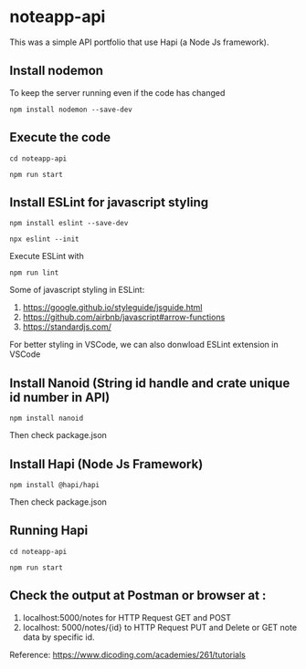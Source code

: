# noteapp-api

This was a simple API portfolio that use Hapi (a Node Js framework).

## Install nodemon 
To keep the server running even if the code has changed

`npm install nodemon --save-dev`

## Execute the code

`cd noteapp-api`

`npm run start`

## Install ESLint for javascript styling

`npm install eslint --save-dev`

`npx eslint --init`

Execute ESLint with

`npm run lint`

Some of javascript styling in ESLint:
1. https://google.github.io/styleguide/jsguide.html
2. https://github.com/airbnb/javascript#arrow-functions
3. https://standardjs.com/

For better styling in VSCode, we can also donwload ESLint extension in VSCode

## Install Nanoid (String id handle and crate unique id number in API)

`npm install nanoid`

Then check package.json

## Install Hapi (Node Js Framework)

`npm install @hapi/hapi`

Then check package.json

## Running Hapi

`cd noteapp-api`

`npm run start`

## Check the output at Postman or browser at :
1. localhost:5000/notes for HTTP Request GET and POST
2. localhost: 5000/notes/{id} to HTTP Request PUT and Delete or GET note data by specific id.

Reference: https://www.dicoding.com/academies/261/tutorials
